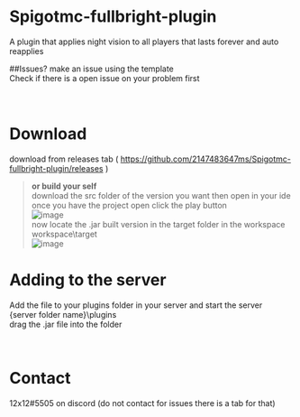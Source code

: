 # Spigotmc-fullbright-plugin
A plugin that applies night vision to all players that lasts forever and auto reapplies<br>

##Issues? make an issue using the template<br>
Check if there is a open issue on your problem first<br>
<br>
<br>
# Download <br>
download from releases tab ( https://github.com/2147483647ms/Spigotmc-fullbright-plugin/releases ) <br>
> __or build your self__ <br>
> download the src folder of the version you want then open in your ide<br>
> once you have the project open click the play button<br>
![image](https://user-images.githubusercontent.com/77409841/146654511-bcdad5a7-3b3a-4739-9a43-91623f7c2ad2.png) <br> 
> now locate the .jar built version in the target folder in the workspace workspace\target <br>
![image](https://user-images.githubusercontent.com/77409841/146654563-c0f9e013-3cbd-461b-aa39-6d35b48a6bda.png) <br>
# Adding to the server <br>
Add the file to your plugins folder in your server and start the server <br>
{server folder name}\plugins <br> 
drag the .jar file into the folder <br>



<br>



# Contact<br> 
12x12#5505 on discord (do not contact for issues there is a tab for that)<br>

